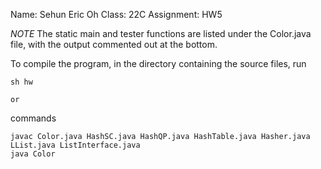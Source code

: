 Name: Sehun Eric Oh
Class: 22C 
Assignment: HW5

*NOTE* The static main and tester functions are listed under the Color.java file, with the output commented out at the bottom. 

To compile the program, in the directory containing the source files, run 
	
	sh hw

	or 

commands

	javac Color.java HashSC.java HashQP.java HashTable.java Hasher.java LList.java ListInterface.java
	java Color

